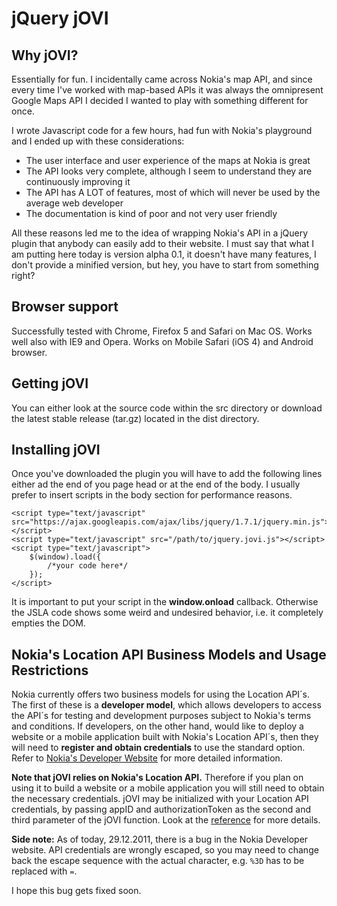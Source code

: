 # jQuery jOVI

## Why jOVI?
Essentially for fun. I incidentally came across Nokia's map API, and since every time I've worked with map-based APIs it was always the omnipresent Google Maps API I decided I wanted to play with something different for once.

I wrote Javascript code for a few hours, had fun with Nokia's playground and I ended up with these considerations:

* The user interface and user experience of the maps at Nokia is great
* The API looks very complete, although I seem to understand they are continuously improving it
* The API has A LOT of features, most of which will never be used by the average web developer
* The documentation is kind of poor and not very user friendly

All these reasons led me to the idea of wrapping Nokia's API in a jQuery plugin that anybody can easily add to their website. I must say that what I am putting here today is version alpha 0.1, it doesn't have many features, I don't provide a minified version, but hey, you have to start from something right?

## Browser support
Successfully tested with Chrome, Firefox 5 and Safari on Mac OS. Works well also with IE9 and Opera.
Works on Mobile Safari (iOS 4) and Android browser.

## Getting jOVI
You can either look at the source code within the src directory or download the latest stable release (tar.gz) located in the dist directory.

## Installing jOVI
Once you've downloaded the plugin you will have to add the following lines either ad the end of you page head or at the end of the body. I usually prefer to insert scripts in the body section for performance reasons.

	<script type="text/javascript" src="https://ajax.googleapis.com/ajax/libs/jquery/1.7.1/jquery.min.js"></script>
	<script type="text/javascript" src="/path/to/jquery.jovi.js"></script>
	<script type="text/javascript">
		$(window).load({
			/*your code here*/
		});
	</script>

It is important to put your script in the **window.onload** callback. Otherwise the JSLA code shows some weird and undesired behavior, i.e. it completely empties the DOM.

## Nokia's Location API Business Models and Usage Restrictions
Nokia currently offers two business models for using the Location API´s. The first of these is a **developer model**, which allows developers to access the API´s for testing and development purposes subject to Nokia's terms and conditions. If developers, on the other hand, would like to deploy a website or a mobile application built with Nokia's Location API´s, then they will need to **register and obtain credentials** to use the standard option. Refer to [Nokia's Developer Website](http://www.developer.nokia.com/Develop/Maps/Quota/) for more detailed information.

**Note that jOVI relies on Nokia's Location API.** Therefore if you plan on using it to build a website or a mobile application you will still need to obtain the necessary credentials. jOVI may be initialized with your Location API credentials, by passing appID and authorizationToken as the second and third parameter of the jOVI function. Look at the [reference](http://mmarcon.github.com/jOVI/docs.html) for more details.

**Side note:** As of today, 29.12.2011, there is a bug in the Nokia Developer website. API credentials are wrongly escaped, so you may need to change back the escape sequence with the actual character, e.g. `%3D` has to  be replaced with `=`.

I hope this bug gets fixed soon.